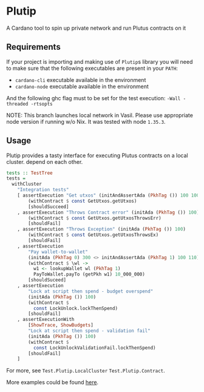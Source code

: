 # Plutip

A Cardano tool to spin up private network and run Plutus contracts on it

## Requirements

If your project is importing and making use of `Plutip`s library you will need to make sure that the following executables are present in your `PATH`:

- `cardano-cli` executable available in the environment
- `cardano-node` executable available in the environment

And the following ghc flag must to be set for the test execution: `-Wall -threaded -rtsopts`

NOTE: This branch launches local network in Vasil. Please use appropriate node version if running w/o Nix. It was tested with node `1.35.3`.

## Usage

Plutip provides a tasty interface for executing Plutus contracts on a local cluster.
depend on each other.

```haskell
tests :: TestTree
tests =
  withCluster
    "Integration tests"
    [ assertExecution "Get utxos" (initAndAssertAda (PkhTag ()) 100 100)
        (withContract $ const GetUtxos.getUtxos)
        [shouldSucceed]
    , assertExecution "Throws Contract error" (initAda (PkhTag ()) 100)
        (withContract $ const GetUtxos.getUtxosThrowsErr)
        [shouldFail]
    , assertExecution "Throws Exception" (initAda (PkhTag ()) 100)
        (withContract $ const GetUtxos.getUtxosThrowsEx)
        [shouldFail]
    , assertExecution
        "Pay wallet-to-wallet"
        (initAda (PkhTag 0) 300 <> initAndAssertAda (PkhTag 1) 100 110)
        (withContract $ \wl ->
          w1 <- lookupWallet wl (PkhTag 1)
          PayToWallet.payTo (getPkh w1) 10_000_000)
        [shouldSuceed]
    , assertExecution
        "Lock at script then spend - budget overspend"
        (initAda (PkhTag ()) 100)
        (withContract $
          const LockUnlock.lockThenSpend)
        [shouldFail]
    , assertExecutionWith
        [ShowTrace, ShowBudgets]
        "Lock at script then spend - validation fail"
        (initAda (PkhTag ()) 100)
        (withContract $
          const LockUnlockValidationFail.lockThenSpend)
        [shouldFail]
    ]
```

For more, see `Test.Plutip.LocalCluster` `Test.Plutip.Contract`.

More examples could be found [here](test/Spec/Integration.hs).
